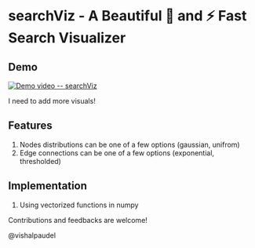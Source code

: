 # searchViz - A Beautiful 🌹 and ⚡️ Fast Search Visualizer

## Demo

[![Demo video -- searchViz](https://i.ibb.co/Wf1G03n/search-Viz-YT-thumbnail-GH.png)](https://youtu.be/kNGsOoWh9fM?t=2)




<!-- https://user-images.githubusercontent.com/95016059/273106123-19ccd387-f563-4078-825d-e62327bfdde7.mp4 -->

I need to add more visuals!

## Features

1. Nodes distributions can be one of a few options (gaussian, unifrom)
2. Edge connections can be one of a few options (exponential, thresholded)

## Implementation

1. Using vectorized functions in numpy

Contributions and feedbacks are welcome! 

@vishalpaudel

